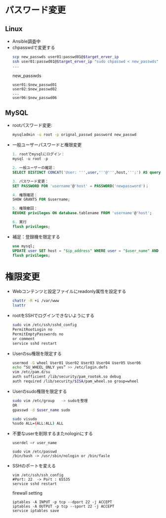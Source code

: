 # パスワード変更
## Linux
* Ansible調査中
* chpasswdで変更する
    ```bash
    scp new_passwds user01:passwd01@$target_erver_ip
    ssh user01:passwd01@$target_erver_ip "sudo chpasswd < new_passwds"
    ...
    ```
    new_passwds
    ```
    user01:$new_passwd01
    user02:$new_passwd02
    ...
    user06:$new_passwd06
    ```
## MySQL
*  rootパスワード変更:
    ```bash
    mysqladmin -u root -p orignal_passwd password new_passwd
    ```
* 一般ユーザーパスワードと権限変更
    ```SQL
    1. rootでmysqlにログイン：
    mysql -u root -p

    2. 一般ユーザーの確認：
    SELECT DISTINCT CONCAT('User: ''',user,'''@''',host,''';') AS query FROM mysql.user;

    3. パスワード変更：
    SET PASSWORD FOR 'username'@'host' = PASSWORD('newpassword')；

    4. 権限確認：
    SHOW GRANTS FOR $username;

    5. 権限撤回：
    REVOKE privileges ON database.tablename FROM 'username'@'host';

    6. 実行
    flush privileges;
    ```

* 補足：登録機を限定する
    ```SQL
    use mysql;
    UPDATE user SET host = "$ip_address" WHERE user = "$user_name" AND host = "%";
    flush privileges;
    ```
## 
# 権限変更
* Webコンテンツと設定ファイルにreadonly属性を設定する
    ```bash
    chattr -R +i /var/www
    lsattr
    ```
* rootをSSHでログインできないようにする
    ```bash
    sudo vim /etc/ssh/sshd_config
    PermitRootLogin no
    PermitEmptyPasswords no
    or comment
    service sshd restart
    ```
* Userのsu権限を限定する
    ```bash
    usermod -G wheel User01 User02 User03 User04 User05 User06
    echo “SU_WHEEL_ONLY yes” >> /etc/login.defs
    vim /etc/pam.d/su
    auth sufficient /lib/security/pam_rootok.so debug
    auth required /lib/security/$ISA/pam_wheel.so group=wheel
    ```
* Userのsudo権限を限定する
    ```bash
    sudo vim /etc/group   -> sudoを整理
    OR
    gpasswd -d $user_name sudo

    sudo visudo
    %sudo ALL=(ALL:ALL) ALL
    ```
* 不要なuserを削除するまたnologinにする
    ```
    userdel –r user_name
    ```
    ```
    sudo vim /etc/passwd
    /bin/bash -> /usr/sbin/nologin or /bin/fasle
    ```
* SSHのポートを変える
    ```
    vim /etc/ssh/ssh_config
    #Port: 22  -> Port : 65535
    service sshd restart
    ```
    firewall setting
    ```
    iptables -A INPUT -p tcp --dport 22 -j ACCEPT
    iptables -A OUTPUT -p tcp --sport 22 -j ACCEPT
    service iptables save
    ```


